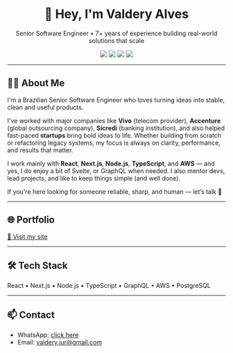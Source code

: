 <h1 align="center">👋 Hey, I'm Valdery Alves</h1>

<p align="center">
  Senior Software Engineer • 7+ years of experience building real-world solutions that scale
</p>

<p align="center">
  <img src="https://img.shields.io/badge/React-20232A?style=for-the-badge&logo=react&logoColor=61DAFB"/>
  <img src="https://img.shields.io/badge/Node.js-339933?style=for-the-badge&logo=nodedotjs&logoColor=white"/>
  <img src="https://img.shields.io/badge/TypeScript-007ACC?style=for-the-badge&logo=typescript&logoColor=white"/>
  <img src="https://img.shields.io/badge/Next.js-000000?style=for-the-badge&logo=nextdotjs&logoColor=white"/>
</p>

---

## 👨‍💻 About Me

I'm a Brazilian Senior Software Engineer who loves turning ideas into stable, clean and useful products. 

I've worked with major companies like **Vivo** (telecom provider), **Accenture** (global outsourcing company), **Sicredi** (banking institution), and also helped fast-paced **startups** bring bold ideas to life. Whether building from scratch or refactoring legacy systems, my focus is always on clarity, performance, and results that matter.

I work mainly with **React**, **Next.js**, **Node.js**, **TypeScript**, and **AWS** — and yes, I do enjoy a bit of Svelte, or GraphQL when needed. I also mentor devs, lead projects, and like to keep things simple (and well done).

If you're here looking for someone reliable, sharp, and human — let’s talk 🚀

---

## 🌐 Portfolio

[🔗 Visit my site](https://valderyalves.com.br/en)

---

## 🛠️ Tech Stack

React • Next.js • Node.js • TypeScript • GraphQL • AWS • PostgreSQL

---

## 📫 Contact

- WhatsApp: [click here](https://wa.me/5581985405144)
- Email: valdery.jur@gmail.com

